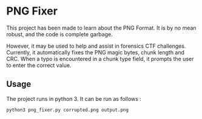 # PNG Fixer

This project has been made to learn about the PNG Format. It is by no mean robust, and the code is complete garbage.

However, it may be used to help and assist in forensics CTF challenges. Currently, it automatically fixes the PNG magic bytes, chunk length and CRC. When a typo is encountered in a chunk type field, it prompts the user to enter the correct value.

## Usage

The project runs in python 3. It can be run as follows :

    python3 png_fixer.py corrupted.png output.png
